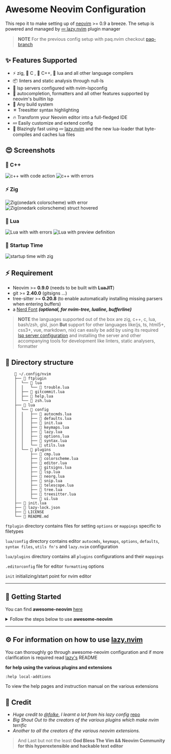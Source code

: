 # Awesome Neovim Configuration

This repo it to make setting up of [neovim][nvim] >= 0.9 a breeze.
The setup is powered and managed by [💤 lazy.nvim][lazy-nvim] plugin manager

>__NOTE__ For the previous config setup with paq.nvim checkout [paq-branch][paq-nvim-branch]


## ✨ Features Supported
- ⚡ zig, 󰙱 C ,  C++, 󰢱 lua and all other language compilers
- 📦 linters and static analysis through null-ls
- 🥂 lsp servers configured with nvim-lspconfig
- 🧹 autocompletion, formatters and all other features supported by neovim's builtin lsp
- 🦸 Any build system
- ✴️  Treesitter syntax highlighting
- 🔥 Transform your Neovim editor into a full-fledged IDE
- 💤 Easily customize and extend config
- 🚀 Blazingly fast using 💤 [lazy.nvim][lazy-nvim]  and the new lua-loader that byte-compiles and caches lua files


## 😍 Screenshots

###  C++
![c++ with code action](https://user-images.githubusercontent.com/22438427/232250467-a2b64fcd-fe02-4376-9ff3-a4062e6e53d3.png)
![c++ with errors](https://user-images.githubusercontent.com/22438427/232250501-06f54292-46ad-44e7-945b-6d0ddb655621.png)

### ⚡ Zig
![Zig(onedark colorscheme) with error](https://user-images.githubusercontent.com/22438427/232316211-99bbe5cf-ccf3-4727-a7ae-79cb889e4cad.png)
![Zig(onedark colorscheme) struct hovered](https://user-images.githubusercontent.com/22438427/232316227-5b01cbe5-6ddf-41f7-a257-e9a2c5d08d3a.png)

### 󰢱 Lua
![Lua with with errors](https://user-images.githubusercontent.com/22438427/232250603-e33108ab-235b-42f6-b12a-478ac259d93e.png)
![Lua with preview definition](https://user-images.githubusercontent.com/22438427/232250636-0500c2c7-04db-4438-b9b9-5e04a2f2ac02.png)

### 🚀 Startup Time
![startup time with zig](https://user-images.githubusercontent.com/22438427/232324710-31e6eff9-15a6-4968-9998-503e7dc55cdf.png)

## ⚡️ Requirement
- Neovim >= **0.9.0** (needs to be built with **LuaJIT**)
- git >= **2.40.0** (gitsigns ...)
- tree-sitter >= **0.20.8** (to enable automatically installing missing parsers when entering buffers)
- a [Nerd Font](https://www.nerdfonts.com/) **_(optional, for nvim-tree, lualine, bufferline)_**


>__NOTE__ the languages supported out of the box are
> zig, c++, c, lua, bash/zsh, glsl, json
> __But__ support for other languages like(js, ts, html5+, css3+, vue, markdown, nix) can easily be add by using
> its required [lsp server configuration](https://github.com/neovim/nvim-lspconfig/blob/master/doc/server_configurations.md)
and installing the server and other accompanying tools for development like linters, static analysers, formatter


## 📂 Directory structure
```text
    📂 ~/.config/nvim
    ├── 📂 ftplugin
    │  └── 📂 lua
    │  │   └──  trouble.lua
    │  ├──  gitcommit.lua
    │  ├──  help.lua
    │  └──  zsh.lua
    ├── 📂 lua
    │  └── 📂 config
    │  │   ├──  autocmds.lua
    │  │   ├──  defaults.lua
    │  │   ├──  init.lua
    │  │   ├──  keymaps.lua
    │  │   ├──  lazy.lua
    │  │   ├──  options.lua
    │  │   ├──  syntax.lua
    │  │   └──  utils.lua
    │  └── 📂 plugins
    │      ├──  cmp.lua
    │      ├──  colorscheme.lua
    │      ├──  editor.lua
    │      ├──  gitsigns.lua
    │      ├──  lsp.lua
    │      ├──  neorg.lua
    │      ├──  snip.lua
    │      ├──  telescope.lua
    │      ├──  tree.lua
    │      ├──  treesitter.lua
    │      └──  ui.lua
    ├──  init.lua
    ├──  lazy-lock.json
    ├──  LICENSE
    └──  README.md
```

`ftplugin` directory contains files for setting `options` or `mappings` specific to filetypes

`lua/config` directory contains editor `autocmds`, `keymaps`, `options`, `defaults`, `syntax files`, `utils fn's` and
`lazy.nvim` configuration

`lua/plugins` directory contains all `plugins` configurations and their `mappings`

`.editorconfig` file for editor `formatting` options

`init` initializing/start point for nvim editor


---


## 🚀 Getting Started

You can find **awesome-neovim** [here][awesome-nvim]

<details><summary>Follow the steps below to use <b>awesome-neovim</b> </summary>

- fork this repo into your account

  GitHub [how to fork a repository](https://docs.github.com/en/get-started/quickstart/fork-a-repo)


- Make a backup of your current Neovim files at `$XDG_CONFIG_HOME/nvim` and `$XDG_DATA_HOME/nvim`:

  ```sh
  mv ~/.config/nvim ~/.config/nvim.bak
  mv ~/.local/share/nvim ~/.local/share/nvim.bak
  ```

- Clone the repo into `$XDG_CONFIG_HOME/nvim` or `$HOME/.config/nvim`

  ```sh
  git clone https://github.com/${YOUR-USERNAME}/awesome-neovim $XDG_CONFIG_HOME/nvim

  ```

- Start Neovim!

  ```sh
  nvim
  ```
</details>


---


## ⚙️  For information on how to use [lazy.nvim][lazy-nvim]

You can thoroughly go through awesome-neovim configuration and if
more clarification is required read [lazy's][lazy-nvim] README

 **for help using the various plugins and extensions**

```zsh
:help local-addtions
```

To view the help pages and instruction manual on the various extensions


[awesome-nvim]: https://github.com/Ultra-Code/awesome-neovim
[lazy-nvim]: https://github.com/folke/lazy.nvim
[nvim]: https://github.com/neovim/neovim/
[paq-nvim-branch]: https://github.com/Ultra-Code/awesome-neovim/tree/paq

## 👏 Credit
- *Huge credit to* [_@folke_](https://github.com/folke), *I learnt a lot from his lazy config* [repo](https://github.com/LazyVim/LazyVim)
- *Big Shout Out to the creators of the various plugins which make nvim terrific*
- *Another to all the creators of the various neovim extensions.*

>And Last but not the least __God Bless The Vim && Neovim Community for this hyperextensible and hackable text editor__
